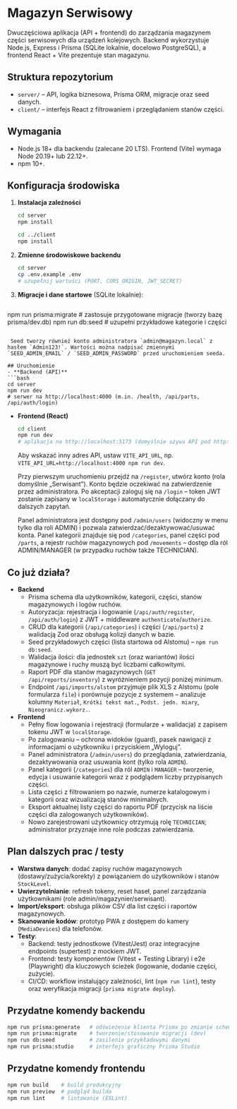 # Magazyn Serwisowy

Dwuczęściowa aplikacja (API + frontend) do zarządzania magazynem części serwisowych dla urządzeń kolejowych. Backend wykorzystuje Node.js, Express i Prisma (SQLite lokalnie, docelowo PostgreSQL), a frontend React + Vite prezentuje stan magazynu.

## Struktura repozytorium
- `server/` – API, logika biznesowa, Prisma ORM, migracje oraz seed danych.
- `client/` – interfejs React z filtrowaniem i przeglądaniem stanów części.

## Wymagania
- Node.js 18+ dla backendu (zalecane 20 LTS). Frontend (Vite) wymaga Node 20.19+ lub 22.12+.
- npm 10+.

## Konfiguracja środowiska
1. **Instalacja zależności**
   ```bash
   cd server
   npm install

   cd ../client
   npm install
   ```
2. **Zmienne środowiskowe backendu**
   ```bash
   cd server
   cp .env.example .env
   # uzupełnij wartości (PORT, CORS_ORIGIN, JWT_SECRET)
   ```
3. **Migracje i dane startowe** (SQLite lokalnie):
   ```bash
 npm run prisma:migrate   # zastosuje przygotowane migracje (tworzy bazę prisma/dev.db)
  npm run db:seed          # uzupełni przykładowe kategorie i części
  ```

   Seed tworzy również konto administratora `admin@magazyn.local` z hasłem `Admin123!`. Wartości można nadpisać zmiennymi `SEED_ADMIN_EMAIL` / `SEED_ADMIN_PASSWORD` przed uruchomieniem seeda.

## Uruchomienie
- **Backend (API)**
  ```bash
  cd server
  npm run dev
  # serwer na http://localhost:4000 (m.in. /health, /api/parts, /api/auth/login)
  ```
- **Frontend (React)**
  ```bash
  cd client
  npm run dev
  # aplikacja na http://localhost:5173 (domyślnie używa API pod http://localhost:4000)
  ```
  Aby wskazać inny adres API, ustaw `VITE_API_URL`, np. `VITE_API_URL=http://localhost:4000 npm run dev`.

  Przy pierwszym uruchomieniu przejdź na `/register`, utwórz konto (rola domyślnie „Serwisant”). Konto będzie oczekiwać na zatwierdzenie przez administratora. Po akceptacji zaloguj się na `/login` – token JWT zostanie zapisany w `localStorage` i automatycznie dołączany do dalszych zapytań.

  Panel administratora jest dostępny pod `/admin/users` (widoczny w menu tylko dla roli ADMIN) i pozwala zatwierdzać/dezaktywować/usuwać konta.
  Panel kategorii znajduje się pod `/categories`, panel części pod `/parts`, a rejestr ruchów magazynowych pod `/movements` – dostęp dla ról ADMIN/MANAGER (w przypadku ruchów także TECHNICIAN).

## Co już działa?
- **Backend**
  - Prisma schema dla użytkowników, kategorii, części, stanów magazynowych i logów ruchów.
  - Autoryzacja: rejestracja i logowanie (`/api/auth/register`, `/api/auth/login`) z JWT + middleware `authenticate`/`authorize`.
  - CRUD dla kategorii (`/api/categories`) i części (`/api/parts`) z walidacją Zod oraz obsługą kolizji danych w bazie.
  - Seed przykładowych części (lista startowa od Alstomu) – `npm run db:seed`.
  - Walidacja ilości: dla jednostek `szt` (oraz wariantów) ilości magazynowe i ruchy muszą być liczbami całkowitymi.
  - Raport PDF dla stanów magazynowych (`GET /api/reports/inventory`) z wyróżnieniem pozycji poniżej minimum.
  - Endpoint `/api/imports/alstom` przyjmuje plik XLS z Alstomu (pole formularza `file`) i porównuje pozycje z systemem – analizuje kolumny `Materiał`, `Krótki tekst mat.`, `Podst. jedn. miary`, `Nieogranicz.wykorz.`.
- **Frontend**
  - Pełny flow logowania i rejestracji (formularze + walidacja) z zapisem tokenu JWT w `localStorage`.
  - Po zalogowaniu – ochrona widoków (guard), pasek nawigacji z informacjami o użytkowniku i przyciskiem „Wyloguj”.
  - Panel administratora (`/admin/users`) do przeglądania, zatwierdzania, dezaktywowania oraz usuwania kont (tylko rola `ADMIN`).
  - Panel kategorii (`/categories`) dla ról `ADMIN` i `MANAGER` – tworzenie, edycja i usuwanie kategorii wraz z podglądem liczby przypisanych części.
  - Lista części z filtrowaniem po nazwie, numerze katalogowym i kategorii oraz wizualizacją stanów minimalnych.
  - Eksport aktualnej listy części do raportu PDF (przycisk na liście części dla zalogowanych użytkowników).
  - Nowo zarejestrowani użytkownicy otrzymują rolę `TECHNICIAN`; administrator przyznaje inne role podczas zatwierdzania.

## Plan dalszych prac / testy
- **Warstwa danych**: dodać zapisy ruchów magazynowych (dostawy/zużycia/korekty) z powiązaniem do użytkowników i stanów `StockLevel`.
- **Uwierzytelnianie**: refresh tokeny, reset haseł, panel zarządzania użytkownikami (role admin/magazynier/serwisant).
- **Import/eksport**: obsługa plików CSV dla list części i raportów magazynowych.
- **Skanowanie kodów**: prototyp PWA z dostępem do kamery (`MediaDevices`) dla telefonów.
- **Testy**:
  - Backend: testy jednostkowe (Vitest/Jest) oraz integracyjne endpoints (supertest) z mockiem JWT.
  - Frontend: testy komponentów (Vitest + Testing Library) i e2e (Playwright) dla kluczowych ścieżek (logowanie, dodanie części, zużycie).
  - CI/CD: workflow instalujący zależności, lint (`npm run lint`), testy oraz weryfikacja migracji (`prisma migrate deploy`).

## Przydatne komendy backendu
```bash
npm run prisma:generate   # odświeżenie klienta Prisma po zmianie schema
npm run prisma:migrate    # tworzenie/stosowanie migracji (dev)
npm run db:seed           # zasilenie przykładowymi danymi
npm run prisma:studio     # interfejs graficzny Prisma Studio
```

## Przydatne komendy frontendu
```bash
npm run build    # build produkcyjny
npm run preview  # podgląd builda
npm run lint     # lintowanie (ESLint)
```
